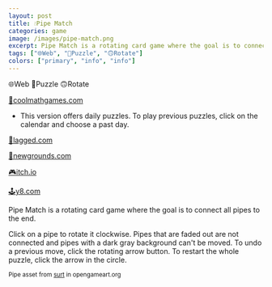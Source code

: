 ```yaml
---
layout: post
title: 💧Pipe Match
categories: game
image: /images/pipe-match.png
excerpt: Pipe Match is a rotating card game where the goal is to connect all pipes to the end.
tags: ["🌐Web", "🧩Puzzle", "🙃Rotate"]
colors: ["primary", "info", "info"]
---
```


<span class="badge badge-primary">🌐Web</span>
<span class="badge badge-info">🧩Puzzle</span>
<span class="badge badge-info">🙃Rotate</span>

<a href="https://www.coolmathgames.com/0-daily-pipe-match" class="btn btn-primary btn-lg">🧮coolmathgames.com</a>
- This version offers daily puzzles. To play previous puzzles, click on the calendar and choose a past day.

<a href="https://lagged.com/play/6142/" class="btn btn-primary btn-lg">🎯lagged.com</a>

<a href="https://www.newgrounds.com/portal/view/861345" class="btn btn-primary btn-lg">🎨newgrounds.com</a>

<a href="https://sublevelgames.itch.io/pipe-match" class="btn btn-primary btn-lg">🎮itch.io</a>

<a href="https://y8.com/games/pipe_match" class="btn btn-primary btn-lg">🕹️y8.com</a>

Pipe Match is a rotating card game where the goal is to connect all pipes to the end.

Click on a pipe to rotate it clockwise. Pipes that are faded out are not connected and pipes with a dark gray background can't be moved. To undo a previous move, click the rotating arrow button. To restart the whole puzzle, click the arrow in the circle.

<small>Pipe asset from [surt](https://opengameart.org/users/surt) in opengameart.org</small>